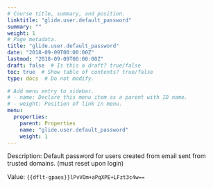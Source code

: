 ```yaml
---
# Course title, summary, and position.
linktitle: "glide.user.default_password"
summary: ""
weight: 1
# Page metadata.
title: "glide.user.default_password"
date: "2018-09-09T00:00:00Z"
lastmod: "2018-09-09T00:00:00Z"
draft: false  # Is this a draft? true/false
toc: true  # Show table of contents? true/false
type: docs  # Do not modify.

# Add menu entry to sidebar.
# - name: Declare this menu item as a parent with ID name.
# - weight: Position of link in menu.
menu:
  properties:
    parent: Properties
    name: "glide.user.default_password"
    weight: 1
---
```


Description: Default password for users created from email sent from trusted domains. (must reset upon login)


Value: `{{dflt-gpaes}}lPvVOm+aPqXPE+LFzt3c4w==`